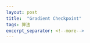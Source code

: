 ```yaml
---
layout: post
title:  "Gradient Checkpoint"
tags: 算法
excerpt_separator: <!--more-->
---
```


<head>
    <script src="https://cdn.mathjax.org/mathjax/latest/MathJax.js?config=TeX-AMS-MML_HTMLorMML" type="text/javascript"></script>
    <script type="text/x-mathjax-config">
        MathJax.Hub.Config({
            tex2jax: {
            skipTags: ['script', 'noscript', 'style', 'textarea', 'pre'],
            inlineMath: [['$','$']]
            
            }
        });
    </script>
</head>


记录下Gradient Checkpoint节省内存的思路。<!--more-->
# BP过程和内存占用

首先回顾下BP过程中需要用到哪些数据。

![BP](/_posts/BP.png)

BP的核心公式：$\delta_i^l=(\sum W^l_{ij}\delta_j^{l+1})*f'(z_i^l)$。

它展示了在两个相邻层之间 $\delta_i^l$和$\delta_i^{l+1}$ 是怎么向后传播的，有了它就知道$z_i^l$怎样更新了。


其中 $z_i^l$为第$l$层第$i$个激活函数后的输出，也是第$l+1$层的输入。

误差传输的主体可以盯着这个：$\delta_i^l = \frac{\partial{J}}{\partial{z_i^l}}$。

可以看到如果不考虑任何优化，对于每次feed forward，这个计算过程中需要记录：

- $z^l$  ：每一层都需要记录
- $\delta_i^l$ ：保留当前层，每层计算完后可以抛弃

$f'(z_i^l)$可以基于$z_i^l$ 计算得到。

随着层数增长，要缓存的$z^l$就越来越多，造成内存负担。

<!-- $f(z^l)$

$z^l$

$z^{l+1}$

$\delta_j^{l+1} = \frac{\partial{J}}{\partial{z_j^{l+1}}}$ -->

---

# Gradient Checkpoint
不做优化的BP内存会随层数增长线性增长，参照[Github链接](#1)中的介绍，如果使用最少的内存，可以在每层计算BP时都从头开始跑一遍feed forward。这样内存省下了，但时间消耗过大。Gradient Checkpoint就是一种折中方案：在整个链路中选取若干层做checkpoint，其他层的$z^l$基于这些checkpoint做计算。
![checkpint](/_posts/checkpoint.png)
如此一来，就只有checkpoint层的中间结果持续存在于内存，其他层的$z^l$则在算到的时候再临时推算，从而减少内存。

在一个toy模型上做简单的测试，定义一个100层的CNN，用来做MNIST分类：
```python
self.conv_layers = nn.ModuleList()
self.conv_layers.append(nn.Conv2d(1, 320, 3, padding=2))
for i in range(100):
    self.conv_layers.append(nn.Conv2d(320, 320, 3,padding=2))
    self.conv_layers.append(nn.ReLU())
    self.conv_layers.append(nn.MaxPool2d(2, 2))
self.fc1 = nn.Linear(1280, 10)
self.fc2 = nn.Linear(10, 10)
```
在pytorch中可以直接调用checkpoint_sequential函数做checkpoint
```python
segments = 10
# checkpoint_sequential只对序列堆叠的模型有用，所以先对前100层作用
mid_result = checkpoint_sequential(modules[0], segments, inputs)
# checkpoint不支持view函数，所以单独拉出来
mid_result = mid_result.view(-1, 1280)
outputs = checkpoint_sequential(modules[1:], 1, mid_result)
```
对比直接运行和checkpoint方式运行占用的内存：
- 直接运行：～1139M
- checkpoint segment = 1：～1069M
- checkpoint segment = 2：～854M
- checkpoint segment = 4：～686M
- checkpoint segment = 8：～609M
- checkpoint segment = 16：～590M
- checkpoint segment = 32：～580M


<div id="1">[1] https://github.com/cybertronai/gradient-checkpointing </div>
<div id="2">[2] https://doi.org/10.1109/ACCESS.2019.2931579 </div>


